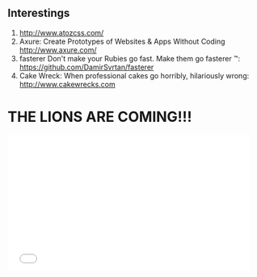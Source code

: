 Interestings
------------
1. http://www.atozcss.com/
2. Axure: Create Prototypes of Websites & Apps Without Coding http://www.axure.com/
3. fasterer Don't make your Rubies go fast. Make them go fasterer ™: https://github.com/DamirSvrtan/fasterer
4. Cake Wreck: When professional cakes go horribly, hilariously wrong: http://www.cakewrecks.com

# THE LIONS ARE COMING!!!
<iframe src="//giphy.com/embed/C3bKXmyS3kePu" width="480" height="268" frameBorder="0" webkitAllowFullScreen mozallowfullscreen allowFullScreen></iframe>
